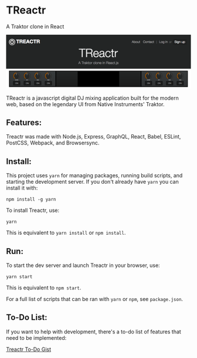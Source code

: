 # TReactr
A Traktor clone in React

<a href="https://treactr.herokuapp.com"><img src="public/screenshot.png"></img></a>

TReactr is a javascript digital DJ mixing application built for the modern web, based on the legendary UI from Native Instruments' Traktor.

## Features:
Treactr was made with Node.js, Express, GraphQL, React, Babel, ESLint, PostCSS, Webpack, and Browsersync.

## Install:
This project uses `yarn` for managing packages, running build scripts, and starting the development server.
If you don't already have `yarn` you can install it with:

    npm install -g yarn

To install Treactr, use:

    yarn

This is equivalent to `yarn install` or `npm install`.

## Run:
To start the dev server and launch Treactr in your browser, use:

    yarn start

This is equivalent to `npm start`.

For a full list of scripts that can be ran with `yarn` or `npm`, see `package.json`.

## To-Do List:
  If you want to help with development, there's a to-do list of features that need to be implemented:

  <a href="https://gist.github.com/kevinchau321/7d64516debdfeb31257169e521135d63"> Treactr To-Do Gist </a>
